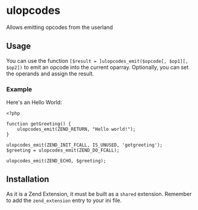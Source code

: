# ulopcodes

Allows emitting opcodes from the userland

## Usage

You can use the function `[$result = ]ulopcodes_emit($opcode[, $op1][, $op2])` to emit an opcode into the current oparray. Optionally, you can set the operands and assign the result.

### Example

Here's an Hello World:
```
<?php

function getGreeting() {
    ulopcodes_emit(ZEND_RETURN, "Hello world!");
}

ulopcodes_emit(ZEND_INIT_FCALL, IS_UNUSED, 'getgreeting');
$greeting = ulopcodes_emit(ZEND_DO_FCALL);

ulopcodes_emit(ZEND_ECHO, $greeting);
```
## Installation

As it is a Zend Extension, it must be built as a `shared` extension.
Remember to add the `zend_extension` entry to your ini file.
